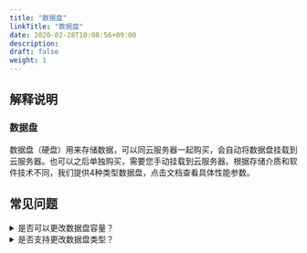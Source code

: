 ```yaml
---
title: "数据盘"
linkTitle: "数据盘"
date: 2020-02-28T10:08:56+09:00
description:
draft: false
weight: 1
---
```


## 解释说明

### 数据盘

数据盘（硬盘）用来存储数据，可以同云服务器一起购买，会自动将数据盘挂载到云服务器。也可以之后单独购买，需要您手动挂载到云服务器。根据存储介质和软件技术不同，我们提供4种类型数据盘，点击文档查看具体性能参数。

## 常见问题
<details>
<summary>是否可以更改数据盘容量？</summary>
只支持增加容量，即扩容。在硬盘处点击扩容即可。
</details>

<details>
<summary>是否支持更改数据盘类型？</summary>
暂不支持更改，您可以备份数据后，可以用备份创建一块目标类型的新盘。 
</details>
